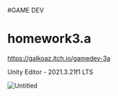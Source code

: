 #GAME DEV

# homework3.a

https://galkoaz.itch.io/gamedev-3a


Unity Editor - 2021.3.21f1 LTS


<img src="https://i.ibb.co/59mHvgc/Untitled.png" alt="Untitled" border="0">

